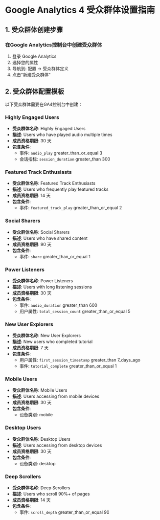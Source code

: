 # Google Analytics 4 受众群体设置指南

## 1. 受众群体创建步骤

### 在Google Analytics控制台中创建受众群体

1. 登录 Google Analytics
2. 选择您的属性
3. 导航到: 配置 → 受众群体定义
4. 点击"新建受众群体"

## 2. 受众群体配置模板

以下受众群体需要在GA4控制台中创建：

### Highly Engaged Users
- **受众群体名称**: Highly Engaged Users
- **描述**: Users who have played audio multiple times
- **成员资格期限**: 30 天
- **包含条件**:
  - 事件: `audio_play` greater_than_or_equal 3
  - 会话指标: `session_duration` greater_than 300

### Featured Track Enthusiasts
- **受众群体名称**: Featured Track Enthusiasts
- **描述**: Users who frequently play featured tracks
- **成员资格期限**: 14 天
- **包含条件**:
  - 事件: `featured_track_play` greater_than_or_equal 2

### Social Sharers
- **受众群体名称**: Social Sharers
- **描述**: Users who have shared content
- **成员资格期限**: 90 天
- **包含条件**:
  - 事件: `share` greater_than_or_equal 1

### Power Listeners
- **受众群体名称**: Power Listeners
- **描述**: Users with long listening sessions
- **成员资格期限**: 30 天
- **包含条件**:
  - 事件: `audio_duration` greater_than 600
  - 用户属性: `total_session_count` greater_than_or_equal 5

### New User Explorers
- **受众群体名称**: New User Explorers
- **描述**: New users who completed tutorial
- **成员资格期限**: 7 天
- **包含条件**:
  - 用户属性: `first_session_timestamp` greater_than 7_days_ago
  - 事件: `tutorial_complete` greater_than_or_equal 1

### Mobile Users
- **受众群体名称**: Mobile Users
- **描述**: Users accessing from mobile devices
- **成员资格期限**: 30 天
- **包含条件**:
  - 设备类别: mobile

### Desktop Users
- **受众群体名称**: Desktop Users
- **描述**: Users accessing from desktop devices
- **成员资格期限**: 30 天
- **包含条件**:
  - 设备类别: desktop

### Deep Scrollers
- **受众群体名称**: Deep Scrollers
- **描述**: Users who scroll 90%+ of pages
- **成员资格期限**: 14 天
- **包含条件**:
  - 事件: `scroll_depth` greater_than_or_equal 90
